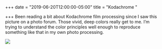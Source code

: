 +++
date = "2019-06-20T12:00:00-05:00"
title = "Kodachrome "

+++
Been reading a bit about Kodachrome film processing since I saw this picture on a photo forum. Those vivid, deep colors really get to me. I’m trying to understand the color principles well enough to reproduce something like that in my own photo processing.

![](https://res.cloudinary.com/tobyblog/image/upload/v1561055189/img/79AA56A0-8945-449C-A4F9-826B1B9457C5.jpg)